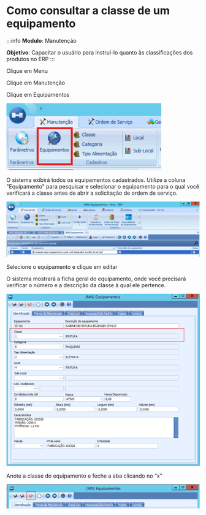 # Como consultar a classe de um equipamento

:::info
**Modulo**: Manutenção

**Objetivo**: Capacitar o usuário para instruí-lo quanto às classificações dos produtos no ERP
:::

Clique em Menu 

Clique em Manutenção 

Clique em Equipamentos 

![verificar-classe-equipamento](./img/verificar-classe-equipamento/verificar-classe-equipamento.png)

O sistema exibirá todos os equipamentos cadastrados. Utilize a coluna "Equipamento" para pesquisar e selecionar o equipamento para o qual você verificará a classe antes de abrir a solicitação de ordem de serviço.

![verificar-classe-equipamento-1](./img/verificar-classe-equipamento/verificar-classe-equipamento-1.png)

Selecione o equipamento e clique em editar 

O sistema mostrará a ficha geral do equipamento, onde você precisará verificar o número e a descrição da classe à qual ele pertence.

![verificar-classe-equipamento-2](./img/verificar-classe-equipamento/verificar-classe-equipamento-2.png)

Anote a classe do equipamento e feche a aba clicando no “x” 

![verificar-classe-equipamento-3](./img/verificar-classe-equipamento/verificar-classe-equipamento-3.png)